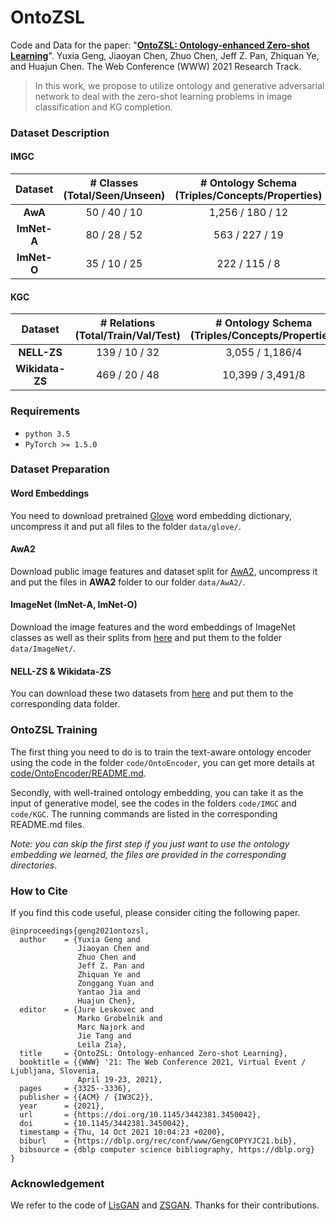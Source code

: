 # OntoZSL

Code and Data for the paper: "[**OntoZSL: Ontology-enhanced Zero-shot Learning**](https://dl.acm.org/doi/10.1145/3442381.3450042)".
Yuxia Geng, Jiaoyan Chen, Zhuo Chen, Jeff Z. Pan, Zhiquan Ye, and Huajun Chen.
The Web Conference (WWW) 2021 Research Track.
> In this work, we propose to utilize ontology and generative adversarial network to deal with the zero-shot learning problems in image classification and KG completion.

### Dataset Description

#### IMGC
|Dataset| # Classes (Total/Seen/Unseen) | # Ontology Schema (Triples/Concepts/Properties) |  
|:------:|:------:|:------:| 
|**AwA**|50 / 40 / 10| 1,256 / 180 / 12| 
|**ImNet-A**|80 / 28 / 52|563 / 227 / 19|
|**ImNet-O**|35 / 10 / 25|222 / 115 / 8| 

#### KGC
|Dataset| # Relations (Total/Train/Val/Test) | # Ontology Schema (Triples/Concepts/Properties) |
|:------:|:------:|:------:|
|**NELL-ZS**|139 / 10 / 32| 3,055 / 1,186/4|
|**Wikidata-ZS**|469 / 20 / 48|10,399 / 3,491/8|


### Requirements
- `python 3.5`
- `PyTorch >= 1.5.0`

### Dataset Preparation

#### Word Embeddings
You need to download pretrained [Glove](http://nlp.stanford.edu/data/glove.6B.zip) word embedding dictionary, uncompress it and put all files to the folder `data/glove/`.


#### AwA2
Download public image features and dataset split for [AwA2](http://datasets.d2.mpi-inf.mpg.de/xian/xlsa17.zip), uncompress it and put the files in **AWA2** folder to our folder `data/AwA2/`.


#### ImageNet (ImNet-A, ImNet-O)

Download the image features and the word embeddings of ImageNet classes as well as their splits from [here](https://drive.google.com/drive/folders/1An6nLXRRvlKSCbJoKKlqTNDvgN7PyvvW?usp=sharing) and put them to the folder `data/ImageNet/`.


#### NELL-ZS & Wikidata-ZS
You can download these two datasets from [here](https://github.com/Panda0406/Zero-shot-knowledge-graph-relational-learning) and put them to the corresponding data folder.


### OntoZSL Training
The first thing you need to do is to train the text-aware ontology encoder using the code in the folder `code/OntoEncoder`, you can get more details at [code/OntoEncoder/README.md](code/OntoEncoder/README.md).

Secondly, with well-trained ontology embedding, you can take it as the input of generative model, see the codes in the folders `code/IMGC` and `code/KGC`. The running commands are listed in the corresponding README.md files.

*Note: you can skip the first step if you just want to use the ontology embedding we learned, the files are provided in the corresponding directories*.

### How to Cite
If you find this code useful, please consider citing the following paper.
```bigquery
@inproceedings{geng2021ontozsl,
  author    = {Yuxia Geng and
               Jiaoyan Chen and
               Zhuo Chen and
               Jeff Z. Pan and
               Zhiquan Ye and
               Zonggang Yuan and
               Yantao Jia and
               Huajun Chen},
  editor    = {Jure Leskovec and
               Marko Grobelnik and
               Marc Najork and
               Jie Tang and
               Leila Zia},
  title     = {OntoZSL: Ontology-enhanced Zero-shot Learning},
  booktitle = {{WWW} '21: The Web Conference 2021, Virtual Event / Ljubljana, Slovenia,
               April 19-23, 2021},
  pages     = {3325--3336},
  publisher = {{ACM} / {IW3C2}},
  year      = {2021},
  url       = {https://doi.org/10.1145/3442381.3450042},
  doi       = {10.1145/3442381.3450042},
  timestamp = {Thu, 14 Oct 2021 10:04:23 +0200},
  biburl    = {https://dblp.org/rec/conf/www/GengC0PYYJC21.bib},
  bibsource = {dblp computer science bibliography, https://dblp.org}
}
```
### Acknowledgement
We refer to the code of [LisGAN](https://github.com/lijin118/LisGAN) and [ZSGAN](https://github.com/Panda0406/Zero-shot-knowledge-graph-relational-learning). Thanks for their contributions.

